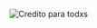 ![Credito para todxs](https://user-images.githubusercontent.com/79806265/123023175-5a235500-d3ad-11eb-9cc7-039ac58d85e4.png)
